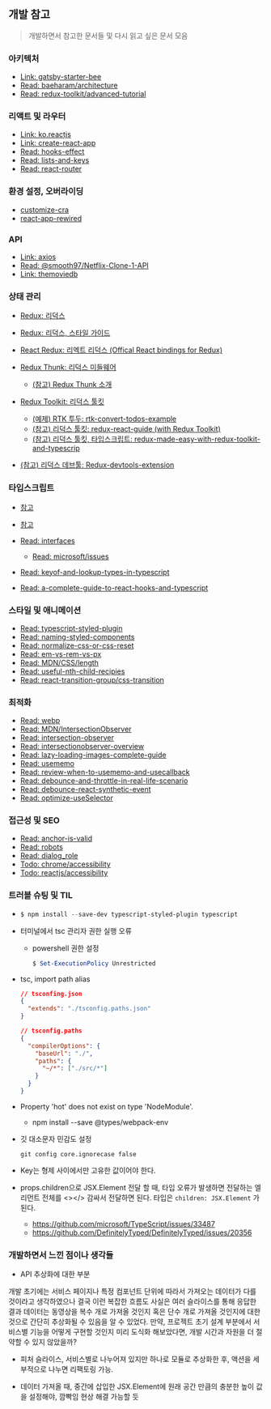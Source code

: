 ## 개발 참고

> 개발하면서 참고한 문서들 및 다시 읽고 싶은 문서 모음

### 아키텍처

- [Link: gatsby-starter-bee](https://github.com/JaeYeopHan/gatsby-starter-bee)
- [Read: baeharam/architecture](https://baeharam.netlify.com/posts/architecture/%EB%B2%88%EC%97%AD-%EB%A6%AC%EB%8D%95%EC%8A%A4-%EC%8A%A4%ED%83%80%EC%9D%BC-%EA%B0%80%EC%9D%B4%EB%93%9C)
- [Read: redux-toolkit/advanced-tutorial](https://redux-toolkit.js.org/tutorials/advanced-tutorial)

### 리액트 및 라우터

- [Link: ko.reactjs](https://ko.reactjs.org/docs/getting-started.html)
- [Link: create-react-app](https://create-react-app.dev/)
- [Read: hooks-effect](https://ko.reactjs.org/docs/hooks-effect.html)
- [Read: lists-and-keys](https://ko.reactjs.org/docs/lists-and-keys.html)
- [Read: react-router](https://reacttraining.com/react-router/web/guides/quick-start)

### 환경 설정, 오버라이딩

- [customize-cra](https://github.com/arackaf/customize-cra)
- [react-app-rewired](https://github.com/timarney/react-app-rewired)

### API

- [Link: axios](https://github.com/axios/axios)
- [Read: @smooth97/Netflix-Clone-1-API](https://velog.io/@smooth97/Netflix-Clone-1-API-)
- [Link: themoviedb](https://developers.themoviedb.org/3)

### 상태 관리

- [Redux: 리덕스](https://redux.js.org/introduction/getting-started)
- [Redux: 리덕스, 스타일 가이드](https://redux.js.org/style-guide/style-guide)

- [React Redux: 리엑트 리덕스 (Offical React bindings for Redux)](https://react-redux.js.org/)
- [Redux Thunk: 리덕스 미들웨어](https://github.com/reduxjs/redux-thunk)

  - [(참고) Redux Thunk 소개](http://react.vlpt.us/redux-middleware/04-redux-thunk.html)

- [Redux Toolkit: 리덕스 툴킷](https://redux-toolkit.js.org/)

  - [(예제) RTK 투두: rtk-convert-todos-example](https://github.com/reduxjs/rtk-convert-todos-example)
  - [(참고) 리덕스 툴킷: redux-react-guide (with Redux Toolkit)](https://www.taniarascia.com/redux-react-guide/)
  - [(참고) 리덕스 툴킷, 타입스크립트: redux-made-easy-with-redux-toolkit-and-typescrip](https://www.mattbutton.com/redux-made-easy-with-redux-toolkit-and-typescript/)

* [(참고) 리덕스 데브툴: Redux-devtools-extension](https://github.com/zalmoxisus/redux-devtools-extension)

### 타입스크립트

- [참고](https://jeonghwan-kim.github.io/dev/2019/07/15/react-redux-ts.html)
- [참고](https://infoscis.github.io/2017/06/19/TypeScript-handbook-advanced-types/)

- [Read: interfaces](https://www.typescriptlang.org/docs/handbook/interfaces.html)
  - [Read: microsoft/issues](https://github.com/microsoft/TypeScript-Handbook/issues/121)
- [Read: keyof-and-lookup-types-in-typescript](https://mariusschulz.com/blog/keyof-and-lookup-types-in-typescript)
- [Read: a-complete-guide-to-react-hooks-and-typescript](https://levelup.gitconnected.com/usetypescript-a-complete-guide-to-react-hooks-and-typescript-db1858d1fb9c)

### 스타일 및 애니메이션

- [Read: typescript-styled-plugin](https://github.com/microsoft/typescript-styled-plugin/tree/f82699d1a0027cb850118adfcdd8cf88203573dc)
- [Read: naming-styled-components](https://medium.com/inturn-eng/naming-styled-components-d7097950a245)
- [Read: normalize-css-or-css-reset](https://medium.com/@elad/normalize-css-or-css-reset-9d75175c5d1e)
- [Read: em-vs-rem-vs-px](https://engageinteractive.co.uk/blog/em-vs-rem-vs-px)
- [Read: MDN/CSS/length](https://developer.mozilla.org/en-US/docs/Web/CSS/length)
- [Read: useful-nth-child-recipies](https://css-tricks.com/useful-nth-child-recipies/)
- [Read: react-transition-group/css-transition](https://reactcommunity.org/react-transition-group/css-transition)

### 최적화

- [Read: webp](https://post.naver.com/viewer/postView.nhn?volumeNo=9688816&memberNo=1834)
- [Read: MDN/IntersectionObserver](https://developer.mozilla.org/ko/docs/Web/API/IntersectionObserver)
- [Read: intersection-observer](https://velog.io/@yejinh/Intersection-Observer%EB%A1%9C-%EB%AC%B4%ED%95%9C-%EC%8A%A4%ED%81%AC%EB%A1%A4-%EA%B5%AC%ED%98%84%ED%95%98%EA%B8%B0)
- [Read: intersectionobserver-overview](https://tech.lezhin.com/2017/07/13/intersectionobserver-overview)
- [Read: lazy-loading-images-complete-guide](https://imagekit.io/blog/lazy-loading-images-complete-guide/)
- [Read: usememo](https://alligator.io/react/usememo/)
- [Read: review-when-to-usememo-and-usecallback](https://rinae.dev/posts/review-when-to-usememo-and-usecallback)
- [Read: debounce-and-throttle-in-real-life-scenario](https://medium.com/walkme-engineering/debounce-and-throttle-in-real-life-scenarios-1cc7e2e38c68)
- [Read: debounce-react-synthetic-event](https://hyunseob.github.io/2018/06/24/debounce-react-synthetic-event/)
- [Read: optimize-useSelector](https://react.vlpt.us/redux/08-optimize-useSelector.html)

### 접근성 및 SEO

- [Read: anchor-is-valid](https://github.com/evcohen/eslint-plugin-jsx-a11y/blob/master/docs/rules/anchor-is-valid.md)
- [Read: robots](https://www.robotstxt.org/robotstxt.html)
- [Read: dialog_role](https://developer.mozilla.org/ko/docs/Web/Accessibility/ARIA/Roles/dialog_role)
- [Todo: chrome/accessibility](https://developers.google.com/web/tools/chrome-devtools/accessibility/reference#pane)
- [Todo: reactjs/accessibility](https://ko.reactjs.org/docs/accessibility.html)

### 트러블 슈팅 및 TIL

- ```powershell
  $ npm install --save-dev typescript-styled-plugin typescript
  ```

- 터미널에서 tsc 관리자 권한 실행 오류

  - powershell 권한 설정
    ```powershell
    $ Set-ExecutionPolicy Unrestricted
    ```

- tsc, import path alias

  ```json
  // tsconfing.json
  {
    "extends": "./tsconfig.paths.json"
  }
  ```

  ```json
  // tsconfig.paths
  {
    "compilerOptions": {
      "baseUrl": "./",
      "paths": {
        "~/*": ["./src/*"]
      }
    }
  }
  ```

- Property 'hot' does not exist on type 'NodeModule'.

  - npm install --save @types/webpack-env

- 깃 대소문자 민감도 설정

  ```
  git config core.ignorecase false
  ```

- Key는 형제 사이에서만 고유한 값이어야 한다.

- props.children으로 JSX.Element 전달 할 때, 타입 오류가 발생하면
  전달하는 엘리먼트 전체를 <></> 감싸서 전달하면 된다. 타입은 `children: JSX.Element` 가 된다.
  - https://github.com/microsoft/TypeScript/issues/33487
  - https://github.com/DefinitelyTyped/DefinitelyTyped/issues/20356

### 개발하면서 느낀 점이나 생각들

- API 추상화에 대한 부분

개발 초기에는 서비스 페이지나 특정 컴포넌트 단위에 따라서 가져오는 데이터가 다를 것이라고 생각하였으나 결국 이런 복잡한 흐름도 사실은 여러 슬라이스를 통해 응답한 결과 데이터는 동영상을 복수 개로 가져올 것인지 혹은 단수 개로 가져올 것인지에 대한 것으로 간단히 추상화될 수 있음을 알 수 있었다. 만약, 프로젝트 초기 설계 부분에서 서비스별 기능을 어떻게 구현할 것인지 미리 도식화 해보았다면, 개발 시간과 자원을 더 절약할 수 있지 않았을까?

- 피처 슬라이스, 서비스별로 나누어져 있지만 하나로 모듈로 추상화한 후, 액션을 세부적으로 나누면 리팩토링 가능.

- 데이터 가져올 때, 중간에 삽입한 JSX.Element에 원래 공간 만큼의 충분한 높이 값을 설정해야, 깜빡임 현상 해결 가능할 듯
